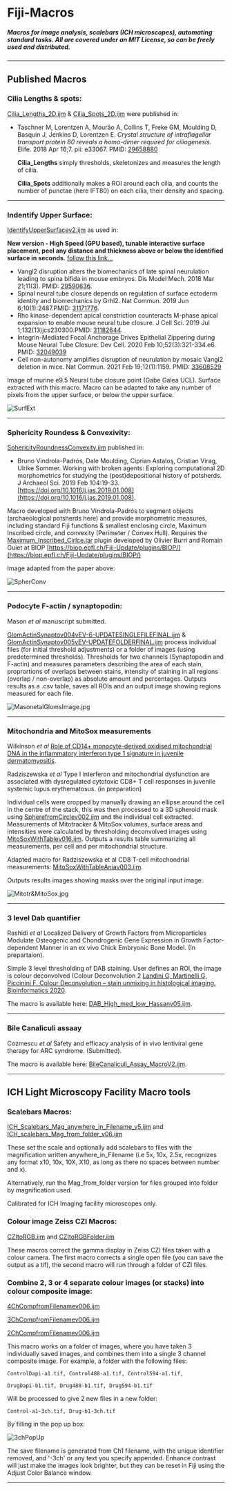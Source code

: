 # Fiji-Macros
##### Macros for image analysis, scalebars (ICH microscopes), automating standard tasks. All are covered under an MIT License, so can be freely used and distributed.


---
## **Published Macros**

### **Cilia Lengths & spots:**

[Cilia_Lengths_2D.ijm](/Cilia_Lengths_2D.ijm?raw=true) & [Cilia_Spots_2D.ijm](/Cilia_Spots_2D.ijm?raw=true) were published in:

* Taschner M, Lorentzen A, Mourão A, Collins T, Freke GM, Moulding D, Basquin J, Jenkins D, Lorentzen E. *Crystal structure of intraflagellar transport protein 80 reveals a homo-dimer required for ciliogenesis.* Elife. 2018 Apr 16;7. pii: e33067. PMID: [29658880](https://www.ncbi.nlm.nih.gov/pubmed/29658880)

    **Cilia_Lengths** simply thresholds, skeletonizes and measures the length of cilia.

    **Cilia_Spots** additionally makes a ROI around each cilia, and counts the number of punctae (here IFT80) on each cilia, their density and spacing.
    
---

### **Indentify Upper Surface:**
    
[IdentifyUpperSurfacev2.ijm](/IdentifyUpperSurfacev2.ijm?raw=true) as used in:

**New version - High Speed (GPU based), tunable interactive surface placement, peel any distance and thickness above or below the identified surface in seconds.** [follow this link...](https://github.com/DaleMoulding/SurfacePeeler)

* Vangl2 disruption alters the biomechanics of late spinal neurulation leading to spina bifida in mouse embryos.   Dis Model Mech. 2018 Mar 21;11(3). PMID: [29590636](https://www.ncbi.nlm.nih.gov/pubmed/29590636).
* Spinal neural tube closure depends on regulation of surface ectoderm identity and biomechanics by Grhl2. Nat Commun. 2019 Jun 6;10(1):2487.PMID: [31171776](https://pubmed.ncbi.nlm.nih.gov/31171776/).
* Rho kinase-dependent apical constriction counteracts M-phase apical expansion to enable mouse neural tube closure. J Cell Sci. 2019 Jul 1;132(13)jcs230300.PMID: [31182644](https://pubmed.ncbi.nlm.nih.gov/31182644/).
* Integrin-Mediated Focal Anchorage Drives Epithelial Zippering during Mouse Neural Tube Closure. Dev Cell. 2020 Feb 10;52(3):321-334.e6. PMID: [32049039](https://pubmed.ncbi.nlm.nih.gov/32049039/)
* Cell non-autonomy amplifies disruption of neurulation by mosaic Vangl2 deletion in mice. Nat Commun. 2021 Feb 19;12(1):1159. PMID: [33608529](https://pubmed.ncbi.nlm.nih.gov/33608529/)


Image of murine e9.5 Neural tube closure point (Gabe Galea UCL). Surface extracted with this macro. Macro can be adapted to take any number of pixels from the upper surface, or below the upper surface.

![SurfExt](/Images/SurfExtPic2.gif)

---

### **Sphericity Roundess & Convexivity:**

[SphericityRoundnessConvexity.ijm](/SphericityRoundnessConvexity.ijm?raw=true) published in:
* Bruno Vindrola-Padrós, Dale Moulding, Ciprian Astaloş, Cristian Virag, Ulrike Sommer. Working with broken agents: Exploring computational 2D morphometrics for studying the (post)depositional history of potsherds. J Archaeol Sci. 2019 Feb 104:19-33. [https://doi.org/10.1016/j.jas.2019.01.008](https://doi.org/10.1016/j.jas.2019.01.008).

Macro developed with Bruno Vindrola-Padrós to segment objects (archaeological potsherds here) and provide morphometric measures, including standard Fiji functions & smallest enclosing circle, Maximum Inscribed circle, and convexity (Perimeter / Convex Hull). Requires the [Maximum_Inscribed_Cirlce.jar](/Maximum_Inscribed_Circle.jar) plugin developed by Olivier Burri and Romain Guiet at BIOP [https://biop.epfl.ch/Fiji-Update/plugins/BIOP/](https://biop.epfl.ch/Fiji-Update/plugins/BIOP/)

Image adapted from the paper above:

![SpherConv](/Images/Shapes.jpg)

---

### **Podocyte F-actin / synaptopodin:**

Mason *et al* manuscript submitted.

[GlomActinSynaptov004vEV-6-UPDATESINGLEFILEFINAL.ijm](/GlomActinSynaptov004vEV-6-UPDATESINGLEFILEFINAL.ijm?raw=true) &
[GlomActinSynaptov005vEV-UPDATEFOLDERFINAL.ijm](/GlomActinSynaptov005vEV-UPDATEFOLDERFINAL.ijm?raw=true)
process individual files (for initial threshold adjustments) or a folder of images (using predetermined thresholds). 
Thresholds for two channels (Synaptopodin and F-actin) and measures parameters describing the area of each stain, proprortions of overlaps between stains, intensity of staining in all regions (overlap / non-overlap) as absolute amount and percentages. Outputs results as a .csv table, saves all ROIs and an output image showing regions measured for each file.

![MasonetalGlomsImage.jpg](/Images/MasonetalGlomsImage.jpg)

---

### **Mitochondria and MitoSox measurements**

Wilkinson *et al* [Role of CD14+ monocyte-derived oxidised mitochondrial DNA in the inflammatory interferon type 1 signature in juvenile dermatomyositis](https://pubmed.ncbi.nlm.nih.gov/36564154/).

Radziszewska *et al* Type I interferon and mitochondrial dysfunction are associated with dysregulated cytotoxic CD8+ T cell responses in juvenile systemic lupus erythematosus. (in preparation)

Individual cells were cropped by manually drawing an ellipse around the cell in the centre of the stack, this was then processed to a 3D spheroid mask using [SpherefromCirclev002.ijm](/SpherefromCirclev002.ijm?raw=true) and the individual cell extracted.
Measurements of Mitotracker & MitoSox volumes, surface areas and intensities were calculated by thresholding deconvolved images using [MitoSoxWithTablev016.ijm](MitoSoxWithTablev016.ijm?raw=true).
Outputs a results table summarizing all measurements, per cell and per mitochondrial structure.

Adapted macro for Radziszewska et al CD8 T-cell mitochondrial measurements: [MitoSoxWithTableAniav003.ijm](MitoSoxWithTableAniav003.ijm?raw=true).

Outputs results images showing masks over the original input image:

![Mitotr&MitoSox.jpg](/Images/Mitotr%26MitoSox.jpg)

---

### **3 level Dab quantifier**
Rashidi *et al* Localized Delivery of Growth Factors from Microparticles Modulate Osteogenic and Chondrogenic Gene Expression in Growth Factor-dependent Manner in an ex vivo Chick Embryonic Bone Model. (In prepartaion).

Simple 3 level thresholding of DAB staining. User defines an ROI, the image is colour deconvolved (Colour Deconvolution 2 [Landini G, Martinelli G, Piccinini F. Colour Deconvolution – stain unmixing in histological imaging. Bioinformatics 2020](https://academic.oup.com/bioinformatics/advance-article/doi/10.1093/bioinformatics/btaa847/5913390?guestAccessKey=148a8a4b-24f8-4b42-8742-e985535c9410). 

The macro is available here: [DAB_High_med_low_Hassanv05.ijm](DAB_High_med_low_Hassanv05.ijm?raw=true).

---

### **Bile Canaliculi assaay**

Cozmescu *et al* Safety and efficacy analysis of in vivo lentiviral gene therapy for ARC syndrome. (Submitted).

The macro is available here: [BileCanaliculi_Assay_MacroV2.ijm](BileCanaliculi_Assay_MacroV2.ijm?raw=true).

---


## **ICH Light Microscopy Facility Macro tools**

### **Scalebars Macros:**

[ICH_Scalebars_Mag_anywhere_in_Filename_v5.ijm](/ICH_Scalebars_Mag_anywhere_in_Filename_v5.ijm?raw=true) and 
[ICH_scalebars_Mag_from_folder_v06.ijm](/ICH_scalebars_Mag_from_folder_v06.ijm?raw=true)

These set the scale and optionally add scalebars to files with the magnification written anywhere_in_Filename (i.e 5x, 10x, 2.5x, recognizes any format x10, 10x, 10X, X10, as long as there no spaces between number and x). 
    
Alternatively, run the Mag_from_folder version for files grouped into folder by magnification used.
    
Calibrated for ICH Imaging facility microscopes only.

### **Colour image Zeiss CZI Macros:**

[CZItoRGB.ijm](/CZItoRGB.ijm?raw=true) and
[CZItoRGBFolder.ijm](/CZItoRGBFolder.ijm?raw=true)

These macros correct the gamma display in Zeiss CZI files taken with a colour camera. The first macro corrects a single open file (you can save the output as a tif), the second macro will run through a folder of CZI files.

### **Combine 2, 3 or 4 separate colour images (or stacks) into colour composite image:**

 [4ChCompfromFilenamev006.ijm](/4ChCompfromFilenamev006.ijm?raw=true)
 
 [3ChCompfromFilenamev006.ijm](/3ChCompfromFilenamev006.ijm?raw=true)

 [2ChCompfromFilenamev006.ijm](/2ChCompfromFilenamev006.ijm?raw=true)

This macro works on a folder of images, where you have taken 3 individually saved images, and combines them into a single 3 channel composite image. 
For example, a folder with the following files:
    
`ControlDapi-a1.tif, Control488-a1.tif, Control594-a1.tif,`
    
`DrugDapi-b1.tif, Drug488-b1.tif, Drug594-b1.tif`
    
Will be processed to give 2 new files in a new folder:
    
`Control-a1-3ch.tif, Drug-b1-3ch.tif`
    
By filling in the pop up box:
    
![3chPopUp](/Images/3chPopupPicv004.JPG)
    
The save filename is generated from Ch1 filename, with the unique identifier removed, and '-3ch' or any text you specify appended.
Enhance contrast will just make the images look brighter, but they can be reset in Fiji using the Adjust Color Balance window.

---
